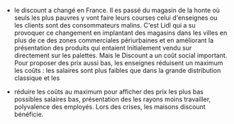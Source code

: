 - le discount a changé en France. Il es passé du magasin de la honte où seuls les plus pauvres y vont faire leurs courses celui d'enseignes ou les clients sont des consommateurs malins. C'est Lidl qui a su provoquer ce changement en implantant des magasins dans les villes en plus de ce des zones commerciales périurbaines et en améliorant la présentation des produits qui entaient Initialement vendu sur directement sur les palettes. Mais le Discount a un coût social important. Pour proposer des prix aussi bas, les enseignes réduisent un maximum les coûts : les salaires sont plus faibles que dans la grande distribution classique et les

- réduire les coûts au maximum pour afficher des prix les plus bas possibles salaires bas, présentation des les rayons moins travailler, polyvalence des employés. Lors des crises, les maisons discount bénéficie.